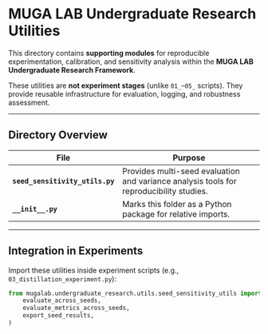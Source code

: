 # MUGA LAB Undergraduate Research Utilities

This directory contains **supporting modules** for reproducible experimentation,
calibration, and sensitivity analysis within the **MUGA LAB Undergraduate Research Framework**.

These utilities are **not experiment stages** (unlike `01_`–`05_` scripts).
They provide reusable infrastructure for evaluation, logging, and robustness assessment.

---

## Directory Overview

| File | Purpose |
|------|----------|
| **`seed_sensitivity_utils.py`** | Provides multi-seed evaluation and variance analysis tools for reproducibility studies. |
| **`__init__.py`** | Marks this folder as a Python package for relative imports. |

---

## Integration in Experiments

Import these utilities inside experiment scripts (e.g., `03_distillation_experiment.py`):

```python
from mugalab.undergraduate_research.utils.seed_sensitivity_utils import (
    evaluate_across_seeds,
    evaluate_metrics_across_seeds,
    export_seed_results,
)
```
